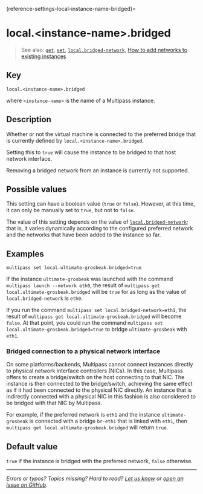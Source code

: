 (reference-settings-local-instance-name-bridged)=
# local.\<instance-name\>.bridged

> See also: [`get`](/reference/command-line-interface/get), [`set`](/reference/command-line-interface/set), [`local.bridged-network`](/reference/settings/local-bridged-network), [How to add networks to existing instances](/how-to-guides/manage-instances/add-a-network-to-an-existing-instance)

## Key

`local.<instance-name>.bridged`

where `<instance-name>` is the name of a Multipass instance.

## Description

Whether or not the virtual machine is connected to the preferred bridge that is currently defined by `local.<instance-name>.bridged`.

Setting this to `true` will cause the instance to be bridged to that host network interface.

Removing a bridged network from an instance is currently not supported.

## Possible values

This setting can have a boolean value (`true` or `false`). However, at this time, it can only be manually set to `true`, but not to `false`.

The value of this setting depends on the value of [`local.bridged-network`](/reference/settings/local-bridged-network); that is, it varies dynamically according to the configured preferred network and the networks that have been added to the instance so far.

## Examples

`multipass set local.ultimate-grosbeak.bridged=true`

If the instance `ultimate-grosbeak` was launched with the command `multipass launch --network eth0`, the result of `multipass get local.ultimate-grosbeak.bridged` will be `true` for as long as the value of `local.bridged-network` is `eth0`.

If you run the command `multipass set local.bridged-network=eth1`, the result of `multipass get local.ultimate-grosbeak.bridged` will become `false`. At that point, you could run the command `multipass set local.ultimate-grosbeak.bridged=true` to bridge `ultimate-grosbeak` with `eth1`.

### Bridged connection to a physical network interface

On some platforms/backends, Multipass cannot connect instances directly to physical network interface controllers (NICs). In this case, Multipass offers to create a bridge/switch on the host connecting to that NIC. The instance is then connected to the bridge/switch, achieving the same effect as if it had been connected to the physical NIC directly. An instance that is indirectly connected with a physical NIC in this fashion is also considered to be bridged with that NIC by Multipass.

For example, if the preferred network is `eth1` and the instance `ultimate-grosbeak` is connected with a bridge `br-eth1` that is linked with `eth1`, then `multipass get local.ultimate-grosbeak.bridged` will return `true`.

## Default value

`true` if the instance is bridged with the preferred network, `false` otherwise.

---

*Errors or typos? Topics missing? Hard to read? <a href="https://docs.google.com/forms/d/e/1FAIpQLSd0XZDU9sbOCiljceh3rO_rkp6vazy2ZsIWgx4gsvl_Sec4Ig/viewform?usp=pp_url&entry.317501128=https://canonical.com/multipass/docs/local.<instance-name>.bridged" target="_blank">Let us know</a> or <a href="https://github.com/canonical/multipass/issues/new/choose" target="_blank">open an issue on GitHub</a>.*
